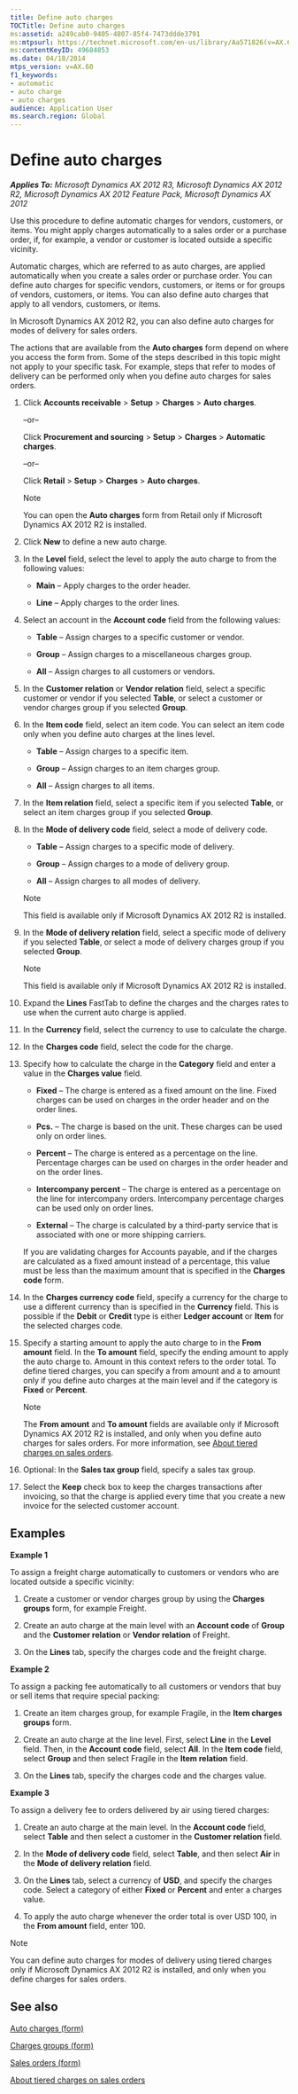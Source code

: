 ```yaml
---
title: Define auto charges
TOCTitle: Define auto charges
ms:assetid: a249cab0-9405-4807-85f4-7473ddde3791
ms:mtpsurl: https://technet.microsoft.com/en-us/library/Aa571826(v=AX.60)
ms:contentKeyID: 49684853
ms.date: 04/18/2014
mtps_version: v=AX.60
f1_keywords:
- automatic
- auto charge
- auto charges
audience: Application User
ms.search.region: Global
---
```


# Define auto charges 


_**Applies To:** Microsoft Dynamics AX 2012 R3, Microsoft Dynamics AX 2012 R2, Microsoft Dynamics AX 2012 Feature Pack, Microsoft Dynamics AX 2012_

Use this procedure to define automatic charges for vendors, customers, or items. You might apply charges automatically to a sales order or a purchase order, if, for example, a vendor or customer is located outside a specific vicinity.

Automatic charges, which are referred to as auto charges, are applied automatically when you create a sales order or purchase order. You can define auto charges for specific vendors, customers, or items or for groups of vendors, customers, or items. You can also define auto charges that apply to all vendors, customers, or items.

In Microsoft Dynamics AX 2012 R2, you can also define auto charges for modes of delivery for sales orders.

The actions that are available from the **Auto charges** form depend on where you access the form from. Some of the steps described in this topic might not apply to your specific task. For example, steps that refer to modes of delivery can be performed only when you define auto charges for sales orders.

1.  Click **Accounts receivable** \> **Setup** \> **Charges** \> **Auto charges**.
    
    –or–
    
    Click **Procurement and sourcing** \> **Setup** \> **Charges** \> **Automatic charges**.
    
    –or–
    
    Click **Retail** \> **Setup** \> **Charges** \> **Auto charges**.
    

    > [!NOTE]
    > <P>You can open the <STRONG>Auto charges</STRONG> form from Retail only if Microsoft Dynamics AX 2012 R2 is installed.</P>



2.  Click **New** to define a new auto charge.

3.  In the **Level** field, select the level to apply the auto charge to from the following values:
    
      - **Main** – Apply charges to the order header.
    
      - **Line** – Apply charges to the order lines.

4.  Select an account in the **Account code** field from the following values:
    
      - **Table** – Assign charges to a specific customer or vendor.
    
      - **Group** – Assign charges to a miscellaneous charges group.
    
      - **All** – Assign charges to all customers or vendors.

5.  In the **Customer relation** or **Vendor relation** field, select a specific customer or vendor if you selected **Table**, or select a customer or vendor charges group if you selected **Group**.

6.  In the **Item code** field, select an item code. You can select an item code only when you define auto charges at the lines level.
    
      - **Table** – Assign charges to a specific item.
    
      - **Group** – Assign charges to an item charges group.
    
      - **All** – Assign charges to all items.

7.  In the **Item relation** field, select a specific item if you selected **Table**, or select an item charges group if you selected **Group**.

8.  In the **Mode of delivery code** field, select a mode of delivery code.
    
      - **Table** – Assign charges to a specific mode of delivery.
    
      - **Group** – Assign charges to a mode of delivery group.
    
      - **All** – Assign charges to all modes of delivery.
    

    > [!NOTE]
    > <P>This field is available only if Microsoft Dynamics AX 2012 R2 is installed.</P>



9.  In the **Mode of delivery relation** field, select a specific mode of delivery if you selected **Table**, or select a mode of delivery charges group if you selected **Group**.
    

    > [!NOTE]
    > <P>This field is available only if Microsoft Dynamics AX 2012 R2 is installed.</P>



10. Expand the **Lines** FastTab to define the charges and the charges rates to use when the current auto charge is applied.

11. In the **Currency** field, select the currency to use to calculate the charge.

12. In the **Charges code** field, select the code for the charge.

13. Specify how to calculate the charge in the **Category** field and enter a value in the **Charges value** field.
    
      - **Fixed** – The charge is entered as a fixed amount on the line. Fixed charges can be used on charges in the order header and on the order lines.
    
      - **Pcs.** – The charge is based on the unit. These charges can be used only on order lines.
    
      - **Percent** – The charge is entered as a percentage on the line. Percentage charges can be used on charges in the order header and on the order lines.
    
      - **Intercompany percent** – The charge is entered as a percentage on the line for intercompany orders. Intercompany percentage charges can be used only on order lines.
    
      - **External** – The charge is calculated by a third-party service that is associated with one or more shipping carriers.
    
    If you are validating charges for Accounts payable, and if the charges are calculated as a fixed amount instead of a percentage, this value must be less than the maximum amount that is specified in the **Charges code** form.

14. In the **Charges currency code** field, specify a currency for the charge to use a different currency than is specified in the **Currency** field. This is possible if the **Debit** or **Credit** type is either **Ledger account** or **Item** for the selected charges code.

15. Specify a starting amount to apply the auto charge to in the **From amount** field. In the **To amount** field, specify the ending amount to apply the auto charge to. Amount in this context refers to the order total. To define tiered charges, you can specify a from amount and a to amount only if you define auto charges at the main level and if the category is **Fixed** or **Percent**.
    

    > [!NOTE]
    > <P>The <STRONG>From amount</STRONG> and <STRONG>To amount</STRONG> fields are available only if Microsoft Dynamics AX 2012 R2 is installed, and only when you define auto charges for sales orders. For more information, see <A href="about-tiered-charges-on-sales-orders.md">About tiered charges on sales orders</A>.</P>



16. Optional: In the **Sales tax group** field, specify a sales tax group.

17. Select the **Keep** check box to keep the charges transactions after invoicing, so that the charge is applied every time that you create a new invoice for the selected customer account.

## Examples

**Example 1**

To assign a freight charge automatically to customers or vendors who are located outside a specific vicinity:

1.  Create a customer or vendor charges group by using the **Charges groups** form, for example Freight.

2.  Create an auto charge at the main level with an **Account code** of **Group** and the **Customer relation** or **Vendor relation** of Freight.

3.  On the **Lines** tab, specify the charges code and the freight charge.

**Example 2**

To assign a packing fee automatically to all customers or vendors that buy or sell items that require special packing:

1.  Create an item charges group, for example Fragile, in the **Item charges groups** form.

2.  Create an auto charge at the line level. First, select **Line** in the **Level** field. Then, in the **Account code** field, select **All**. In the **Item code** field, select **Group** and then select Fragile in the **Item relation** field.

3.  On the **Lines** tab, specify the charges code and the charges value.

**Example 3**

To assign a delivery fee to orders delivered by air using tiered charges:

1.  Create an auto charge at the main level. In the **Account code** field, select **Table** and then select a customer in the **Customer relation** field.

2.  In the **Mode of delivery code** field, select **Table**, and then select **Air** in the **Mode of delivery relation** field.

3.  On the **Lines** tab, select a currency of **USD**, and specify the charges code. Select a category of either **Fixed** or **Percent** and enter a charges value.

4.  To apply the auto charge whenever the order total is over USD 100, in the **From amount** field, enter 100.


> [!NOTE]
> <P>You can define auto charges for modes of delivery using tiered charges only if Microsoft Dynamics AX 2012 R2 is installed, and only when you define charges for sales orders.</P>



## See also

[Auto charges (form)](https://technet.microsoft.com/en-us/library/aa582856\(v=ax.60\))

[Charges groups (form)](https://technet.microsoft.com/en-us/library/aa617452\(v=ax.60\))

[Sales orders (form)](https://technet.microsoft.com/en-us/library/aa585863\(v=ax.60\))

[About tiered charges on sales orders](about-tiered-charges-on-sales-orders.md)

  


